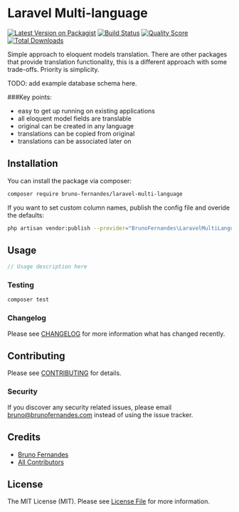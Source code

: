 # Laravel Multi-language

[![Latest Version on Packagist](https://img.shields.io/packagist/v/bruno-fernandes/laravel-multi-language.svg?style=flat-square)](https://packagist.org/packages/bruno-fernandes/laravel-multi-language)
[![Build Status](https://img.shields.io/travis/bruno-fernandes/laravel-multi-language/master.svg?style=flat-square)](https://travis-ci.org/bruno-fernandes/laravel-multi-language)
[![Quality Score](https://img.shields.io/scrutinizer/g/bruno-fernandes/laravel-multi-language.svg?style=flat-square)](https://scrutinizer-ci.com/g/bruno-fernandes/laravel-multi-language)
[![Total Downloads](https://img.shields.io/packagist/dt/bruno-fernandes/laravel-multi-language.svg?style=flat-square)](https://packagist.org/packages/bruno-fernandes/laravel-multi-language)

Simple approach to eloquent models translation. There are other packages that provide translation functionality, this is a different approach with some trade-offs. Priority is simplicity.

TODO: add example database schema here.

###Key points:

- easy to get up running on existing applications
- all eloquent model fields are translable
- original can be created in any language
- translations can be copied from original
- translations can be associated later on

## Installation

You can install the package via composer:

```bash
composer require bruno-fernandes/laravel-multi-language
```

If you want to set custom column names, publish the config file and overide the defaults:

```bash
php artisan vendor:publish --provider="BrunoFernandes\LaravelMultiLanguage\LaravelMultiLanguageServiceProvider"
```

## Usage

``` php
// Usage description here
```

### Testing

``` bash
composer test
```

### Changelog

Please see [CHANGELOG](CHANGELOG.md) for more information what has changed recently.

## Contributing

Please see [CONTRIBUTING](CONTRIBUTING.md) for details.

### Security

If you discover any security related issues, please email bruno@brunofernandes.com instead of using the issue tracker.

## Credits

- [Bruno Fernandes](https://github.com/bruno-fernandes)
- [All Contributors](../../contributors)

## License

The MIT License (MIT). Please see [License File](LICENSE.md) for more information.

